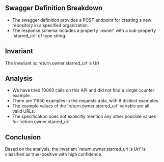 ## Swagger Definition Breakdown
- The swagger definition provides a POST endpoint for creating a new repository in a specified organization.
- The response schema includes a property 'owner' with a sub-property 'starred_url' of type string.

## Invariant
The invariant is: return.owner.starred_url is Url

## Analysis
- We have tried 10000 calls on this API and did not find a single counter example.
- There are 11650 examples in the requests data, with 8 distinct examples.
- The example values of the 'return.owner.starred_url' variable are all valid URLs.
- The specification does not explicitly mention any other possible values for 'return.owner.starred_url'.

## Conclusion
Based on the analysis, the invariant 'return.owner.starred_url is Url' is classified as true-positive with high confidence.

